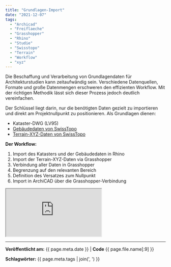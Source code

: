 ```yaml
---
title: "Grundlagen-Import"
date: "2021-12-07"
tags: 
  - "Archicad"
  - "Freiflaeche"
  - "Grasshopper"
  - "Rhino"
  - "Studie"
  - "Swisstopo"
  - "Terrain"
  - "Workflow"
  - "xyz"
---
```


Die Beschaffung und Verarbeitung von Grundlagendaten für Architekturstudien kann zeitaufwändig sein. Verschiedene Datenquellen, Formate und große Datenmengen erschweren den effizienten Workflow. Mit der richtigen Methodik lässt sich dieser Prozess jedoch deutlich vereinfachen.

Der Schlüssel liegt darin, nur die benötigten Daten gezielt zu importieren und direkt am Projektnullpunkt zu positionieren. Als Grundlagen dienen:

- Kataster-DWG (LV95)
- [Gebäudedaten von SwissTopo](https://www.swisstopo.admin.ch/de/geodata/landscape/buildings3d2.html)  
- [Terrain-XYZ-Daten von SwissTopo](https://www.swisstopo.admin.ch/de/geodata/height/alti3d.html)

**Der Workflow:**

1. Import des Katasters und der Gebäudedaten in Rhino
2. Import der Terrain-XYZ-Daten via Grasshopper
3. Verbindung aller Daten in Grasshopper
4. Begrenzung auf den relevanten Bereich
5. Definition des Versatzes zum Nullpunkt
6. Import in ArchiCAD über die Grasshopper-Verbindung

<div class="video-container">
  <iframe src="https://www.youtube.com/embed/irmRQJ-8-YA?si=AUGPiorBAVAcIzcQ" 
          allowfullscreen>
  </iframe>
</div>


---
**Veröffentlicht am:** {{ page.meta.date }} | **Code** {{ page.file.name[:9] }}

**Schlagwörter:** {{ page.meta.tags | join(', ') }}
